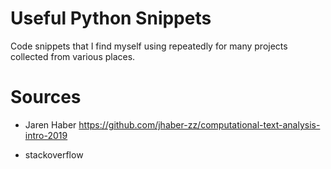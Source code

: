 # Useful Python Snippets
Code snippets that I find myself using repeatedly for many projects collected from various places.

# Sources
- Jaren Haber
https://github.com/jhaber-zz/computational-text-analysis-intro-2019  

- stackoverflow